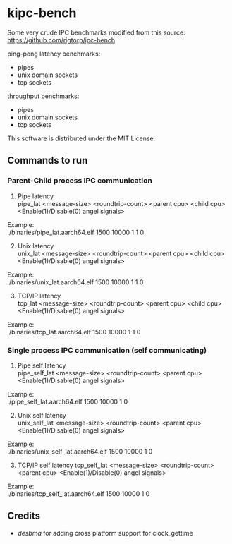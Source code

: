 kipc-bench
=========

Some very crude IPC benchmarks modified from this source: https://github.com/rigtorp/ipc-bench

ping-pong latency benchmarks:
* pipes
* unix domain sockets
* tcp sockets

throughput benchmarks:
* pipes
* unix domain sockets
* tcp sockets

This software is distributed under the MIT License.

## Commands to run ##

### Parent-Child process IPC communication ###

1. Pipe latency </br>
pipe_lat \<message-size\> \<roundtrip-count\> \<parent cpu\> \<child cpu\> \<Enable(1)/Disable(0) angel signals\></br>

Example: </br>
./binaries/pipe_lat.aarch64.elf 1500 10000 1 1 0</br>

2. Unix latency </br>
unix_lat \<message-size\> \<roundtrip-count\> \<parent cpu\> \<child cpu\> \<Enable(1)/Disable(0) angel signals\> </br>

Example: </br>
./binaries/unix_lat.aarch64.elf 1500 10000 1 1 0</br>

3. TCP/IP latency </br>
tcp_lat \<message-size\> \<roundtrip-count\> \<parent cpu\> \<child cpu\> \<Enable(1)/Disable(0) angel signals\></br>

Example:</br>
./binaries/tcp_lat.aarch64.elf 1500 10000 1 1 0</br>

### Single process IPC communication (self communicating) ###

1. Pipe self latency</br>
pipe_self_lat \<message-size\> \<roundtrip-count\> \<parent cpu\> \<Enable(1)/Disable(0) angel signals\></br>

Example:</br>
./pipe_self_lat.aarch64.elf 1500 10000 1 0</br>

2. Unix self latency</br>
unix_self_lat \<message-size\> \<roundtrip-count\> \<parent cpu\> \<Enable(1)/Disable(0) angel signals\></br>

Example:</br>
./binaries/unix_self_lat.aarch64.elf 1500 10000 1 0</br>

3. TCP/IP self latency
tcp_self_lat \<message-size\> \<roundtrip-count\> \<parent cpu\> \<Enable(1)/Disable(0) angel signals\></br>

Example:</br>
./binaries/tcp_self_lat.aarch64.elf 1500 10000 1 0</br>

## Credits ##

* *desbma* for adding cross platform support for clock_gettime
